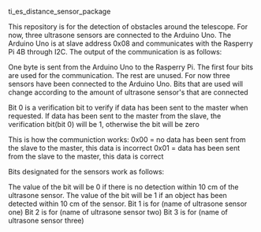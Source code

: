 ti_es_distance_sensor_package

This repository is for the detection of obstacles around the telescope. For now, three ultrasone sensors are connected to the Arduino Uno. The Arduino Uno is at slave address 0x08 and communicates with the Rasperry Pi 4B through I2C. The output of the communication is as follows:

One byte is sent from the Arduino Uno to the Rasperry Pi. The first four bits are used for the communication. The rest are unused. For now three sensors have been connected to the Arduino Uno. Bits that are used will change according to the amount of ultrasone sensor's that are connected

Bit 0 is a verification bit to verify if data has been sent to the master when requested.
If data has been sent to the master from the slave, the verification bit(bit 0) will be 1, otherwise the bit will be zero

This is how the communiction works:
0x00 = no data has been sent from the slave to the master, this data is incorrect
0x01 = data has been sent from the slave to the master, this data is correct

Bits designated for the sensors work as follows:

The value of the bit will be 0 if there is no detection within 10 cm of the ultrasone sensor. 
The value of the bit will be 1 if an object has been detected within 10 cm of the sensor.
Bit 1 is for (name of ultrasone sensor one)
Bit 2 is for (name of ultrasone sensor two)
Bit 3 is for (name of ultrasone sensor three)
